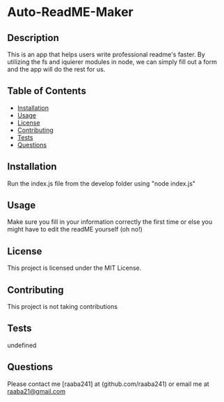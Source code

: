 
# Auto-ReadME-Maker

## Description 
This is an app that helps users write professional readme's faster. By utilizing the fs and iquierer modules in node, we can simply fill out a form and the app will do the rest for us. 

 ## Table of Contents
- [Installation](#installation)
- [Usage](#usage)
- [License](#license)
- [Contributing](#contributing)
- [Tests](#tests)
- [Questions](#questions)
       
 ## Installation
Run the index.js file from the develop folder using "node index.js"

## Usage
Make sure you fill in your information correctly the first time or else you might have to edit the readME yourself (oh no!)

## License
This project is licensed under the MIT License.
## Contributing
This project is not taking contributions

 ## Tests
 undefined
       
## Questions
Please contact me [raaba241] at (github.com/raaba241) or email me at raaba21@gmail.com
       